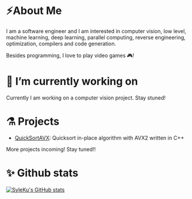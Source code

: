 <!--
### Hi there 👋


**SyleKu/SyleKu** is a ✨ _special_ ✨ repository because its `README.md` (this file) appears on your GitHub profile.

Here are some ideas to get you started:

- 🔭 I’m currently working on ...
- 🌱 I’m currently learning ...
- 👯 I’m looking to collaborate on ...
- 🤔 I’m looking for help with ...
- 💬 Ask me about ...
- 📫 How to reach me: ...
- 😄 Pronouns: ...
- ⚡ Fun fact: ...
-->

# ⚡About Me

I am a software engineer and I am interested in computer vision, low level, machine learning, deep learning, parallel computing, reverse engineering, optimization, compilers and code generation.

Besides programming, I love to play video games 🎮!

# 🔭 I’m currently working on

Currently I am working on a computer vision project. Stay stuned!

# ⚗️ Projects

- [QuickSortAVX](https://github.com/SyleKu/QuickSortAVX): Quicksort in-place algorithm with AVX2 written in C++

More projects incoming! Stay tuned!!


# ✨ Github stats

[![SyleKu's GitHub stats](https://github-readme-stats.vercel.app/api?username=SyleKu&theme=tokyonight)](https://github.com/syleku/github-readme-stats?theme=tokyonight)
